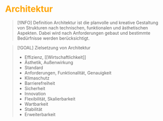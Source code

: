 # <font color = "orange">Architektur</font>
>[!INFO] Definition
>Architektur ist die planvolle und kreative Gestaltung von Strukturen nach technischen, funktionalen und ästhetischen Aspekten. Dabei wird nach Anforderungen gebaut und bestimmte Bedürfnisse werden berücksichtigt.

>[!GOAL] Zielsetzung von Architektur
>- Effizienz, [[Wirtschaftlichkeit]]
>- Ästhetik, Außenwirkung
>- Standard
>- Anforderungen, Funktionalität, Genauigkeit
>- Klimaschutz
>- Barrierefreiheit
>- Sicherheit
>- Innovation
>- Flexibilität, Skalierbarkeit
>- Wartbarkeit
>- Stabilität
>- Erweiterbarkeit
